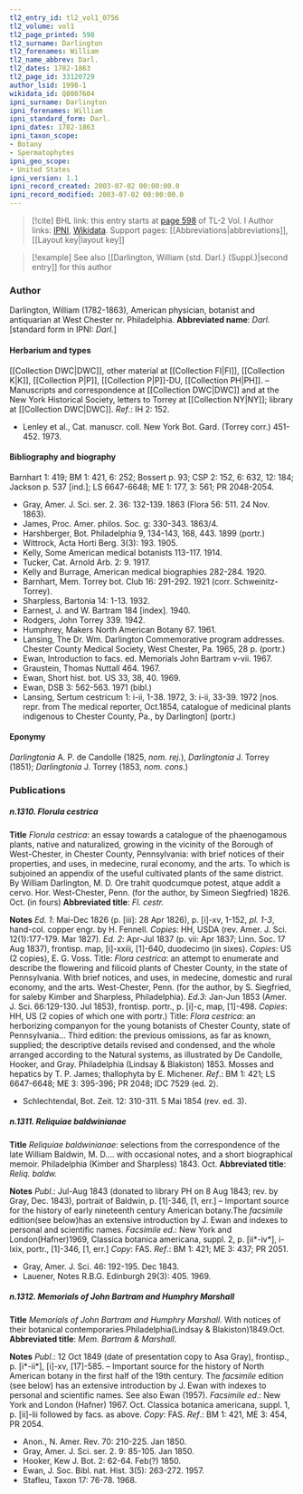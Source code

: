 ```yaml
---
tl2_entry_id: tl2_vol1_0756
tl2_volume: vol1
tl2_page_printed: 598
tl2_surname: Darlington
tl2_forenames: William
tl2_name_abbrev: Darl.
tl2_dates: 1782-1863
tl2_page_id: 33120729
author_lsid: 1998-1
wikidata_id: Q8007604
ipni_surname: Darlington
ipni_forenames: William
ipni_standard_form: Darl.
ipni_dates: 1782-1863
ipni_taxon_scope: 
- Botany
- Spermatophytes
ipni_geo_scope: 
- United States
ipni_version: 1.1
ipni_record_created: 2003-07-02 00:00:00.0
ipni_record_modified: 2003-07-02 00:00:00.0
---
```


> [!cite] BHL link: this entry starts at [page 598](https://www.biodiversitylibrary.org/page/33120729) of TL-2 Vol. I
> Author links: [IPNI](https://www.ipni.org/a/1998-1), [Wikidata](https://www.wikidata.org/wiki/Q8007604). Support pages: [[Abbreviations|abbreviations]], [[Layout key|layout key]]

> [!example] See also [[Darlington, William {std. Darl.} (Suppl.)|second entry]] for this author

### Author

Darlington, William (1782-1863), American physician, botanist and antiquarian at West Chester nr. Philadelphia. 
**Abbreviated name**: *Darl.* \[standard form in IPNI: *Darl.*\]

#### Herbarium and types

[[Collection DWC|DWC]], other material at [[Collection FI|FI]], [[Collection K|K]], [[Collection P|P]], [[Collection P|P]]-DU, [[Collection PH|PH]]. – Manuscripts and correspondence at [[Collection DWC|DWC]] and at the New York Historical Society, letters to Torrey at [[Collection NY|NY]]; library at [[Collection DWC|DWC]].
*Ref*.: IH 2: 152.
- Lenley et al., Cat. manuscr. coll. New York Bot. Gard. (Torrey corr.) 451-452. 1973.

#### Bibliography and biography

Barnhart 1: 419; BM 1: 421, 6: 252; Bossert p. 93; CSP 2: 152, 6: 632, 12: 184; Jackson p. 537 \[ind.\]; LS 6647-6648; ME 1: 177, 3: 561; PR 2048-2054.
- Gray, Amer. J. Sci. ser. 2. 36: 132-139. 1863 (Flora 56: 511. 24 Nov. 1863).
- James, Proc. Amer. philos. Soc. g: 330-343. 1863/4.
- Harshberger, Bot. Philadelphia 9, 134-143, 168, 443. 1899 (portr.)
- Wittrock, Acta Horti Berg. 3(3): 193. 1905.
- Kelly, Some American medical botanists 113-117. 1914.
- Tucker, Cat. Arnold Arb. 2: 9. 1917.
- Kelly and Burrage, American medical biographies 282-284. 1920.
- Barnhart, Mem. Torrey bot. Club 16: 291-292. 1921 (corr. Schweinitz-Torrey).
- Sharpless, Bartonia 14: 1-13. 1932.
- Earnest, J. and W. Bartram 184 \[index\]. 1940.
- Rodgers, John Torrey 339. 1942.
- Humphrey, Makers North American Botany 67. 1961.
- Lansing, The Dr. Wm. Darlington Commemorative program addresses. Chester County Medical Society, West Chester, Pa. 1965, 28 p. (portr.)
- Ewan, Introduction to facs. ed. Memorials John Bartram v-vii. 1967.
- Graustein, Thomas Nuttall 464. 1967.
- Ewan, Short hist. bot. US 33, 38, 40. 1969.
- Ewan, DSB 3: 562-563. 1971 (bibl.)
- Lansing, Sertum cestricum 1: i-ii, 1-38. 1972, 3: i-ii, 33-39. 1972 \[nos. repr. from The medical reporter, Oct.1854, catalogue of medicinal plants indigenous to Chester County, Pa., by Darlington\] (portr.)

#### Eponymy

*Darlingtonia* A. P. de Candolle (1825, *nom. rej.*), *Darlingtonia* J. Torrey (1851); *Darlingtonia* J. Torrey (1853, *nom. cons.*)

### Publications

##### n.1310. Florula cestrica

**Title**
*Florula cestrica*: an essay towards a catalogue of the phaenogamous plants, native and naturalized, growing in the vicinity of the Borough of West-Chester, in Chester County, Pennsylvania: with brief notices of their properties, and uses, in medecine, rural economy, and the arts. To which is subjoined an appendix of the useful cultivated plants of the same district. By William Darlington, M. D. Ore trahit quodcumque potest, atque addit a cervo. Hor. West-Chester, Penn. (for the author, by Simeon Siegfried) 1826. Oct. (in fours)
**Abbreviated title**: *Fl. cestr.*

**Notes**
*Ed. 1*: Mai-Dec 1826 (p. \[iii\]: 28 Apr 1826), p. \[i\]-xv, 1-152, *pl. 1-3*, hand-col. copper engr. by H. Fennell. *Copies*: HH, USDA (rev. Amer. J. Sci. 12(1):177-179. Mar 1827).
*Ed. 2*: Apr-Jul 1837 (p. vii: Apr 1837; Linn. Soc. 17 Aug 1837), frontisp. map, \[i\]-xxiii, \[1\]-640, duodecimo (in sixes). *Copies*: US (2 copies), E. G. Voss. Title: *Flora cestrica*: an attempt to enumerate and describe the flowering and filicoid plants of Chester County, in the state of Pennsylvania. With brief notices, and uses, in medecine, domestic and rural economy, and the arts. West-Chester, Penn. (for the author, by S. Siegfried, for saleby Kimber and Sharpless, Philadelphia).
*Ed.3*: Jan-Jun 1853 (Amer. J. Sci. 66:129-130. Jul 1853), frontisp. portr., p. \[i\]-c, map, \[1\]-498. *Copies*: HH, US (2 copies of which one with portr.) Title: *Flora cestrica*: an herborizing companyon for the young botanists of Chester County, state of Pennsylvania... Third edition: the previous omissions, as far as known, supplied; the descriptive details revised and condensed, and the whole arranged according to the Natural systems, as illustrated by De Candolle, Hooker, and Gray. Philadelphia (Lindsay & Blakiston) 1853. Mosses and hepatics by T. P. James; thallophyta by E. Michener.
*Ref*.: BM 1: 421; LS 6647-6648; ME 3: 395-396; PR 2048; IDC 7529 (ed. 2).
- Schlechtendal, Bot. Zeit. 12: 310-311. 5 Mai 1854 (rev. ed. 3).

##### n.1311. Reliquiae baldwinianae

**Title**
*Reliquiae baldwinianae*: selections from the correspondence of the late William Baldwin, M. D.... with occasional notes, and a short biographical memoir. Philadelphia (Kimber and Sharpless) 1843. Oct.
**Abbreviated title**: *Reliq. baldw.*

**Notes**
*Publ*.: Jul-Aug 1843 (donated to library PH on 8 Aug 1843; rev. by Gray, Dec. 1843), portrait of Baldwin, p. \[1\]-346, \[1, err.\] – Important source for the history of early nineteenth century American botany.The *facsimile* edition(see below)has an extensive introduction by J. Ewan and indexes to personal and scientific names.
*Facsimile ed*.: New York and London(Hafner)1969, Classica botanica americana, suppl. 2, p. \[ii\*-iv\*\], i-lxix, portr., \[1\]-346, \[1, err.\] *Copy*: FAS.
*Ref*.: BM 1: 421; ME 3: 437; PR 2051.
- Gray, Amer. J. Sci. 46: 192-195. Dec 1843.
- Lauener, Notes R.B.G. Edinburgh 29(3): 405. 1969.

##### n.1312. Memorials of John Bartram and Humphry Marshall

**Title**
*Memorials of John Bartram and Humphry Marshall*. With notices of their botanical contemporaries.Philadelphia(Lindsay & Blakiston)1849.Oct.
**Abbreviated title**: *Mem. Bartram & Marshall*.

**Notes**
*Publ*.: 12 Oct 1849 (date of presentation copy to Asa Gray), frontisp., p. \[i\*-ii\*\], \[i\]-xv, \[17\]-585. – Important source for the history of North American botany in the first half of the 19th century. The *facsimile* edition (see below) has an extensive introduction by J. Ewan with indexes to personal and scientific names. See also Ewan (1957).
*Facsimile ed*.: New York and London (Hafner) 1967. Oct. Classica botanica americana, suppl. 1, p. \[ii\]-lii followed by facs. as above. *Copy*: FAS.
*Ref*.: BM 1: 421, ME 3: 454, PR 2054.
- Anon., N. Amer. Rev. 70: 210-225. Jan 1850.
- Gray, Amer. J. Sci. ser. 2. 9: 85-105. Jan 1850.
- Hooker, Kew J. Bot. 2: 62-64. Feb(?) 1850.
- Ewan, J. Soc. Bibl. nat. Hist. 3(5): 263-272. 1957.
- Stafleu, Taxon 17: 76-78. 1968.

